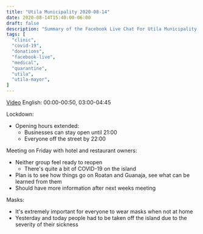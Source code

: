```yaml
---
title: "Utila Municipality 2020-08-14"
date: 2020-08-14T15:40:00-06:00
draft: false
description: "Summary of the Facebook Live Chat For Utila Municipality at 2020-08-14 15:40"
tags: [
  "clinic",
  "covid-19",
  "donations",
  "facebook-live",
  "medical",
  "quarantine",
  "utila",
  "utila-mayor",
]
---
```


[Video](https://www.facebook.com/328195770717532/videos/3460699060627358/)
English: 00:00-00:50, 03:00-04:45

Lockdown:
* Opening hours extended:
  * Businesses can stay open until 21:00
  * Everyone off the street by 22:00

Meeting on Friday with hotel and restaurant owners:
* Neither group feel ready to reopen
  * There's quite a bit of COVID-19 on the island
* Plan is to see how things go on Roatan and Guanaja, see what can be learned
  from them
* Should have more information after next weeks meeting

Masks:
* It's extremely important for everyone to wear masks when not at home
* Yesterday and today people had to be taken off the island due to the severity
  of their sickness

